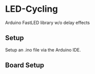 # LED-Cycling
Arduino FastLED library w/o delay effects


## Setup
Setup an .ino file via the Arduino IDE. 

## Board Setup
